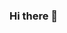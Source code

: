 ### Hi there 👋

<!--
**konichar/konichar** is a ✨ _special_ ✨ repository because its `README.md` (this file) appears on your GitHub profile.

Here are some ideas to get you started:

- 🔭 I’m currently working on ...hmmmmmm
- 🌱 I’m currently learning ...hmmmmmm
- 👯 I’m looking to collaborate on ...hmmmmm
- 🤔 I’m looking for help with ...hmmmm
- 💬 Ask me about ... hmmm
- 📫 How to reach me: ...
- 😄 Pronouns: ...
- ⚡ Fun fact: ...
-->
